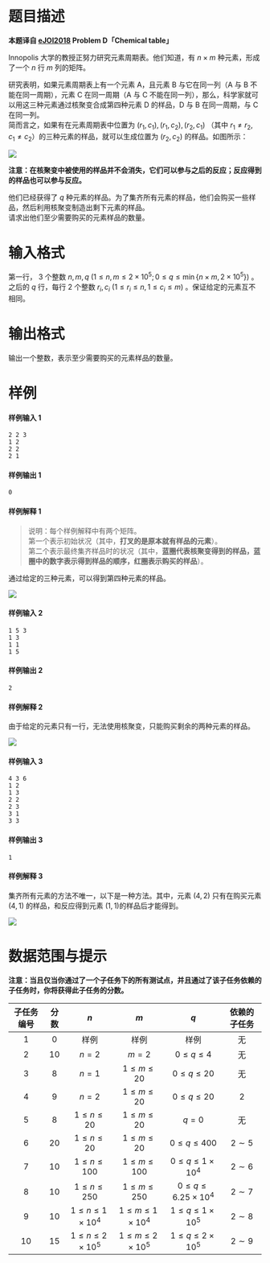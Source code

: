 
# 题目描述

**本题译自 [eJOI2018](http://ejoi2018.org/) Problem D「Chemical table」**

Innopolis 大学的教授正努力研究元素周期表。他们知道，有 $n \times m$ 种元素，形成了一个 $n$ 行 $m$ 列的矩阵。

研究表明，如果元素周期表上有一个元素 A，且元素 B 与它在同一列（A 与 B 不能在同一周期），元素 C 在同一周期（A 与 C 不能在同一列），那么，科学家就可以用这三种元素通过核聚变合成第四种元素 D 的样品，D 与 B 在同一周期，与 C 在同一列。  
简而言之，如果有在元素周期表中位置为 $(r_1, c_1), (r_1, c_2), (r_2, c_1)$ （其中 $r_1 \neq r_2, c_1 \neq c_2$）的三种元素的样品，就可以生成位置为 $(r_2, c_2)$ 的样品。如图所示：

![](source/loj/2816/img/aHR0cDovL2NvZGVmb3JjZXMuY29tL3ByZWRvd25sb2FkZWQvOTUvMjIvOTUyMjM2MjBhMzIzZWM1OTQ3MDcxOGIzNDk1OGM3ZjI5NTY5OGZmMS5wbmc=.png)

**注意：在核聚变中被使用的样品并不会消失，它们可以参与之后的反应；反应得到的样品也可以参与反应。**

他们已经获得了 $q$ 种元素的样品。为了集齐所有元素的样品，他们会购买一些样品，然后利用核聚变制造出剩下元素的样品。  
请求出他们至少需要购买的元素样品的数量。

# 输入格式

第一行， $3$ 个整数 $n, m, q\ (1 \le n, m \le 2 \times 10^5; 0 \le q \le \min\{n \times m, 2 \times 10^5\})$ 。  
之后的 $q$ 行，每行 $2$ 个整数 $r_i, c_i\ (1 \le r_i \le n, 1 \le c_i \le m)$ 。保证给定的元素互不相同。

# 输出格式

输出一个整数，表示至少需要购买的元素样品的数量。

# 样例

#### 样例输入 1
```plain
2 2 3
1 2
2 2
2 1
```

#### 样例输出 1
```plain
0
```

#### 样例解释 1

> 说明：每个样例解释中有两个矩阵。  
第一个表示初始状况（其中，**打叉的是原本就有样品的元素**）。  
第二个表示最终集齐样品时的状况（其中，**蓝圈代表核聚变得到的样品，蓝圈中的数字表示得到样品的顺序，红圈表示购买的样品**）。

通过给定的三种元素，可以得到第四种元素的样品。

![](source/loj/2816/img/aHR0cDovL2NvZGVmb3JjZXMuY29tL3ByZWRvd25sb2FkZWQvZWUvNDQvZWU0NDQ5NGMzZjdmZjAyMTM4ZDE2YzNlZTIxMTlhNGE1MjhjODkzYS5wbmc=.png)

#### 样例输入 2
```plain
1 5 3
1 3
1 1
1 5
```

#### 样例输出 2
```plain
2
```

#### 样例解释 2

由于给定的元素只有一行，无法使用核聚变，只能购买剩余的两种元素的样品。

![](source/loj/2816/img/aHR0cDovL2NvZGVmb3JjZXMuY29tL3ByZWRvd25sb2FkZWQvZGIvYjQvZGJiNGM4YzY4M2IwZTIzYTM1YzIwNGI1MDA2OTVjMGVmYjU5ZTU4Ny5wbmc=.png)

#### 样例输入 3
```plain
4 3 6
1 2
1 3
2 2
2 3
3 1
3 3
```

#### 样例输出 3
```plain
1
```

#### 样例解释 3

集齐所有元素的方法不唯一，以下是一种方法。其中，元素 $(4, 2)$ 只有在购买元素 $(4, 1)$ 的样品，和反应得到元素 $(1, 1)$的样品后才能得到。

![](source/loj/2816/img/aHR0cDovL2NvZGVmb3JjZXMuY29tL3ByZWRvd25sb2FkZWQvMGMvZDgvMGNkODEzZmY0MWIwNTkxNGZjZWIwZTFmMjVjMjkwN2JjYjAyMDk1OS5wbmc=.png)

# 数据范围与提示

**注意：当且仅当你通过了一个子任务下的所有测试点，并且通过了该子任务依赖的子任务时，你将获得此子任务的分数。**  


|子任务编号|分数|$n$|$m$|$q$|依赖的子任务|
|:-:|:-:|:-:|:-:|:-:|:-:|
|$1$|$0$|样例|样例|样例|无|
|$2$|$10$|$n=2$|$m=2$|$0 \le q \le 4$|无|
|$3$|$8$|$n=1$|$1 \le m \le 20$|$0 \le q \le 20$|无|
|$4$|$9$|$n=2$|$1 \le m \le 20$|$0 \le q \le 20$|$2$|
|$5$|$8$|$1 \le n \le 20$|$1 \le m \le 20$|$q=0$|无|
|$6$|$20$|$1 \le n \le 20$|$1 \le m \le 20$|$0 \le q \le 400$|$2 \sim 5$|
|$7$|$10$|$1 \le n \le 100$|$1 \le m \le 100$|$0 \le q \le 1 \times 10^4$|$2 \sim 6$|
|$8$|$10$|$1 \le n \le 250$|$1 \le m \le 250$|$0 \le q \le 6.25 \times 10^4$|$2 \sim 7$|
|$9$|$10$|$1 \le n \le 1 \times 10^4$|$1 \le m \le 1 \times 10^4$|$1 \le q \le 1 \times 10^5$|$2 \sim 8$|
|$10$|$15$|$1 \le n \le 2 \times 10^5$|$1 \le m \le 2 \times 10^5$|$1 \le q \le 2 \times 10^5$|$2 \sim 9$|

